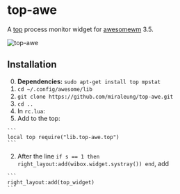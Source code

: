 # top-awe
A [top](http://linux.die.net/man/1/top) process monitor widget for [awesomewm](http://awesome.naquadah.org/) 3.5.

![top-awe](https://cloud.githubusercontent.com/assets/5384433/9540062/00bb52ea-4d0f-11e5-8d25-5003b4b151e6.png)

## Installation
0. **Dependencies:** `sudo apt-get install top mpstat`
1. `cd ~/.config/awesome/lib`
2. `git clone https://github.com/miraleung/top-awe.git`
3. `cd ..`
4. In `rc.lua`:
  1. Add to the top:

    ```
    local top require("lib.top-awe.top")
    ```
  2. After the line `if s == 1 then right_layout:add(wibox.widget.systray()) end`, add

    ```
    right_layout:add(top_widget)
    ```


